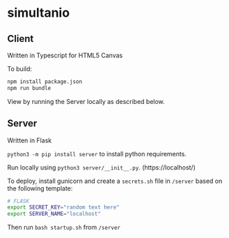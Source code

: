 # simultanio

## Client
Written in Typescript for HTML5 Canvas

To build:

```bash
npm install package.json
npm run bundle
```

View by running the Server locally as described below.

## Server

Written in Flask

`python3 -m pip install server` to install python requirements.

Run locally using `python3 server/__init__.py`. (https://localhost/)

To deploy, install gunicorn and create a `secrets.sh` file in `/server` based on the following template:

```bash
# FLASK
export SECRET_KEY="random text here"
export SERVER_NAME="localhost"
```

Then run `bash startup.sh` from `/server`
